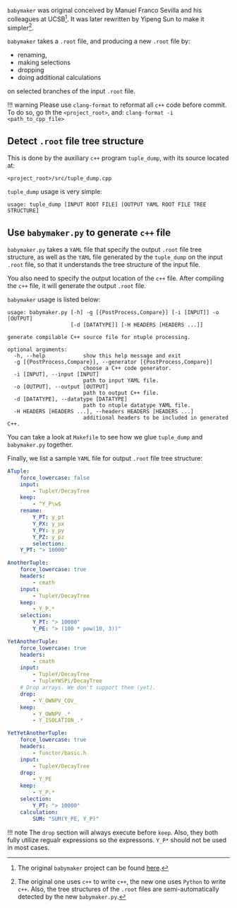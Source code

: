 `babymaker` was original conceived by Manuel Franco Sevilla and his colleagues
at UCSB[^1]. It was later rewritten by Yipeng Sun to make it simpler[^2].

`babymaker` takes a `.root` file, and producing a new `.root` file by:

* renaming,
* making selections
* dropping
* doing additional calculations

on selected branches of the input `.root` file.

!!! warning
    Please use `clang-format` to reformat all `c++` code before commit. To do
    so, go th the `<project_root>`, and:
    ```
    clang-format -i <path_to_cpp_file>
    ```


[^1]: The original `babymaker` project can be found [here](https://github.com/manuelfs/babymaker).
[^2]: The original one uses `c++` to write `c++`, the new one uses `Python` to
      write `c++`. Also, the tree structures of the `.root` files are
      semi-automatically detected by the new `babymaker.py`.


## Detect `.root` file tree structure
This is done by the auxiliary `c++` program `tuple_dump`, with its source located at:
```
<project_root>/src/tuple_dump.cpp
```

`tuple_dump` usage is very simple:
```
usage: tuple_dump [INPUT ROOT FILE] [OUTPUT YAML ROOT FILE TREE STRUCTURE]
```


## Use `babymaker.py` to generate `c++` file
`babymaker.py` takes a `YAML` file that specify the output `.root` file tree
structure, as well as the `YAML` file generated by the `tuple_dump` on the
input `.root` file, so that it understands the tree structure of the input file.

You also need to specify the output location of the `c++` file. After compiling
the `c++` file, it will generate the output `.root` file.

`babymaker` usage is listed below:
```
usage: babymaker.py [-h] -g [{PostProcess,Compare}] [-i [INPUT]] -o [OUTPUT]
                    [-d [DATATYPE]] [-H HEADERS [HEADERS ...]]

generate compilable C++ source file for ntuple processing.

optional arguments:
  -h, --help            show this help message and exit
  -g [{PostProcess,Compare}], --generator [{PostProcess,Compare}]
                        choose a C++ code generator.
  -i [INPUT], --input [INPUT]
                        path to input YAML file.
  -o [OUTPUT], --output [OUTPUT]
                        path to output C++ file.
  -d [DATATYPE], --datatype [DATATYPE]
                        path to ntuple datatype YAML file.
  -H HEADERS [HEADERS ...], --headers HEADERS [HEADERS ...]
                        additional headers to be included in generated C++.
```

You can take a look at `Makefile` to see how we glue `tuple_dump` and
`babymaker.py` together.

Finally, we list a sample `YAML` file for output `.root` file tree structure:
```yaml
ATuple:
    force_lowercase: false
    input:
        - TupleY/DecayTree
    keep:
        - ^Y_P\w$
    rename:
        Y_PT: y_pt
        Y_PX: y_px
        Y_PY: y_py
        Y_PZ: y_pz
        selection:
    Y_PT: "> 10000"

AnotherTuple:
    force_lowercase: true
    headers:
        - cmath
    input:
        - TupleY/DecayTree
    keep:
        - Y_P.*
    selection:
        Y_PT: "> 10000"
        Y_PE: "> (100 * pow(10, 3))"

YetAnotherTuple:
    force_lowercase: true
    headers:
        - cmath
    input:
        - TupleY/DecayTree
        - TupleYWSPi/DecayTree
    # Drop arrays. We don't support them (yet).
    drop:
        - Y_OWNPV_COV_
    keep:
        - Y_OWNPV_.*
        - Y_ISOLATION_.*

YetYetAnotherTuple:
    force_lowercase: true
    headers:
        - functor/basic.h
    input:
        - TupleY/DecayTree
    drop:
        - Y_PE
    keep:
        - Y_P.*
    selection:
        Y_PT: "> 10000"
    calculation:
        SUM: "SUM(Y_PE, Y_P)"
```

!!! note
    The `drop` section will always execute before `keep`. Also, they both fully
    utilize regualr expressions so the expressons.
    `Y_P*` should not be used in most cases.
